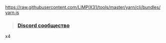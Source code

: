 https://raw.githubusercontent.com/LIMPIX31/tools/master/yarn/cli/bundles/yarn.js

> ### [Discord сообщество](https://discord.gg/75uYTryUu8)

x4
